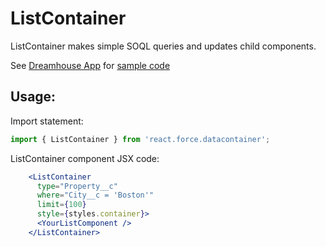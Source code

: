 # ListContainer

ListContainer makes simple SOQL queries and updates child components.

See [Dreamhouse App](https://github.com/ForceDotComLabs/dreamhouse-mobile-react) for [sample code](https://github.com/ForceDotComLabs/dreamhouse-mobile-react/blob/master/js/app/BrokerList/index.js)

## Usage:

Import statement:

```jsx
import { ListContainer } from 'react.force.datacontainer';
```

ListContainer component JSX code:

```jsx
    <ListContainer 
      type="Property__c"
      where="City__c = 'Boston'"
      limit={100}
      style={styles.container}>
      <YourListComponent />
    </ListContainer>
```
